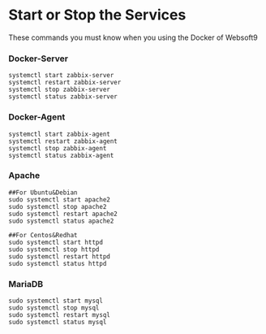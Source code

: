 # Start or Stop the Services

These commands you must know when you using the Docker of Websoft9

### Docker-Server

```shell
systemctl start zabbix-server
systemctl restart zabbix-server
systemctl stop zabbix-server
systemctl status zabbix-server
```

### Docker-Agent

```shell
systemctl start zabbix-agent
systemctl restart zabbix-agent
systemctl stop zabbix-agent
systemctl status zabbix-agent
```

### Apache

```shell
##For Ubuntu&Debian
sudo systemctl start apache2
sudo systemctl stop apache2
sudo systemctl restart apache2
sudo systemctl status apache2

##For Centos&Redhat
sudo systemctl start httpd
sudo systemctl stop httpd
sudo systemctl restart httpd
sudo systemctl status httpd
```

### MariaDB

```shell
sudo systemctl start mysql
sudo systemctl stop mysql
sudo systemctl restart mysql
sudo systemctl status mysql
```